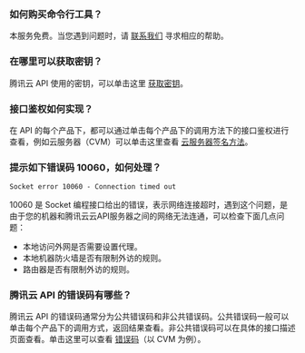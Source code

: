 

### 如何购买命令行工具？

本服务免费。当您遇到问题时，请 [联系我们](https://cloud.tencent.com/act/event/connect-service) 寻求相应的帮助。



### 在哪里可以获取密钥？
腾讯云 API 使用的密钥，可以单击这里 [获取密钥](https://console.cloud.tencent.com/cam/capi)。


### 接口鉴权如何实现？
在 API 的每个产品下，都可以通过单击每个产品下的调用方法下的接口鉴权进行查看，例如云服务器（CVM）可以单击这里查看 [云服务器签名方法](https://cloud.tencent.com/document/api/213/15693)。


### 提示如下错误码 10060，如何处理？

```Socket error 10060 - Connection timed out ```

10060 是 Socket 编程接口给出的错误，表示网络连接超时，遇到这个问题，是由于您的机器和腾讯云云API服务器之间的网络无法连通，可以检查下面几点问题：

* 本地访问外网是否需要设置代理。
* 本地机器防火墙是否有限制外访的规则。
* 路由器是否有限制外访的规则。


### 腾讯云 API 的错误码有哪些？
腾讯云 API 的错误码通常分为公共错误码和非公共错误码。公共错误码一般可以单击每个产品下的调用方式，返回结果查看。非公共错误码可以在具体的接口描述页面查看。单击这里可以查看 [错误码](https://cloud.tencent.com/document/api/213/15694#.E5.85.AC.E5.85.B1.E9.94.99.E8.AF.AF.E7.A0.81)（以 CVM 为例）。
